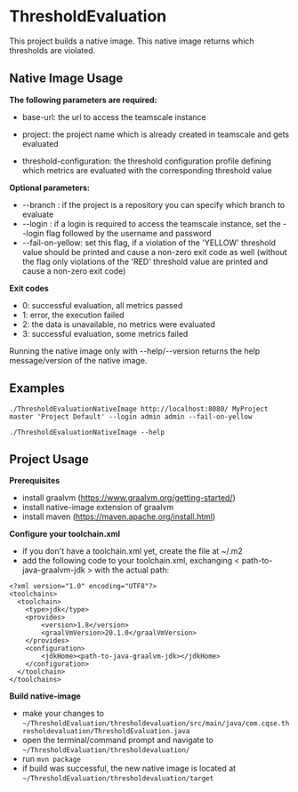 # ThresholdEvaluation
This project builds a native image. This native image returns which thresholds are violated.

## Native Image Usage
**The following parameters are required:**
- base-url: the url to access the teamscale instance
- project: the project name which is already created in teamscale and gets evaluated

- threshold-configuration: the threshold configuration profile defining which metrics are evaluated with the corresponding threshold value

**Optional parameters:**
- --branch <branchname>: if the project is a repository you can specify which branch to evaluate
- --login <username> <password>: if a login is required to access the teamscale instance, set the --login flag followed by the username and password
- --fail-on-yellow: set this flag, if a violation of the 'YELLOW' threshold value should be printed and cause a non-zero exit code as well (without the flag only violations of the 'RED' threshold value are printed and cause a non-zero exit code)
  
**Exit codes**
- 0: successful evaluation, all metrics passed
- 1: error, the execution failed
- 2: the data is unavailable, no metrics were evaluated
- 3: successful evaluation, some metrics failed

Running the native image only with --help/--version returns the help message/version of the native image.

## Examples
```
./ThresholdEvaluationNativeImage http://localhost:8080/ MyProject master 'Project Default' --login admin admin --fail-on-yellow
```
```
./ThresholdEvaluationNativeImage --help
```

## Project Usage

**Prerequisites**
- install graalvm (https://www.graalvm.org/getting-started/)
- install native-image extension of graalvm
- install maven (https://maven.apache.org/install.html)

**Configure your toolchain.xml**
- if you don't have a toolchain.xml yet, create the file at ~/.m2
- add the following code to your toolchain.xml, exchanging < path-to-java-graalvm-jdk > with the actual path:
```
<?xml version="1.0" encoding="UTF8"?>
<toolchains>
  <toolchain>
    <type>jdk</type>
    <provides>
        <version>1.8</version>
        <graalVmVersion>20.1.0</graalVmVersion>
    </provides>
    <configuration>
        <jdkHome><path-to-java-graalvm-jdk></jdkHome>
    </configuration>
  </toolchain>
</toolchains>
```
**Build native-image**
- make your changes to ```~/ThresholdEvaluation/thresholdevaluation/src/main/java/com.cqse.thresholdevaluation/ThresholdEvaluation.java```
- open the terminal/command prompt and navigate to ```~/ThresholdEvaluation/thresholdevaluation/```
- run ```mvn package```
- if build was successful, the new native image is located at ```~/ThresholdEvaluation/thresholdevaluation/target```
